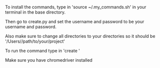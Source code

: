 
To install the commands, type in  'source ~/.my_commands.sh' in your terminal in the base directory.

Then go to create.py and set the username and password to be your username and password.

Also make sure to change all directories to your directories so it should be '/Users/<your username>/path/to/your/project'

To run the command type in 'create <name of your folder>'

Make sure you have chromedriver installed